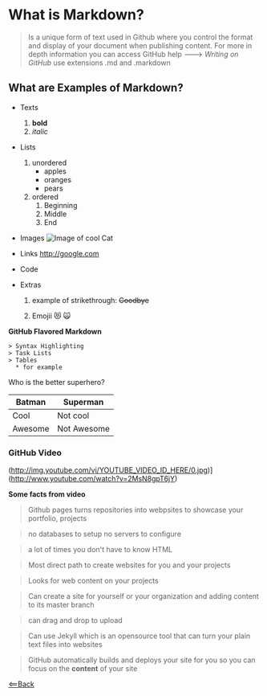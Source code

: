 
# What is Markdown?
  > Is a unique form of text used in Github where
  > you control the format and display of your document when publishing content.
  > For more in depth information you can access GitHub help ---> *Writing on GitHub* 
  > use extensions .md and .markdown 

## What are Examples of Markdown?
  - Texts
    1. **bold**
    2. *italic*
  - Lists
    1. unordered
        * apples
        * oranges
        * pears
    3. ordered
        1. Beginning
        2. Middle
        3. End
  - Images
   ![Image of cool Cat](https://images.unsplash.com/photo-1533738363-b7f9aef128ce?ixlib=rb-1.2.1&ixid=MnwxMjA3fDB8MHxwaG90by1wYWdlfHx8fGVufDB8fHx8&auto=format&fit=crop&w=1275&q=80)
  
  - Links
    http://google.com
  - Code 
  - Extras
      1. example of strikethrough: ~~Goodbye~~

     
     
     2. Emojii
        	:heart_eyes_cat:
          :scream_cat:

  **GitHub Flavored Markdown**
  
  
    > Syntax Highlighting
    > Task Lists
    > Tables 
      * for example
      
      
Who is the better superhero?

 Batman   |  Superman
 -------- | --------
  Cool    |  Not cool
 Awesome  |  Not Awesome
  
    



### GitHub Video

(http://img.youtube.com/vi/YOUTUBE_VIDEO_ID_HERE/0.jpg)](http://www.youtube.com/watch?v=2MsN8gpT6jY)

**Some facts from video**

>Github pages turns repositories into webpsites to showcase your portfolio, projects

>no databases to setup no servers to configure

>a lot of times you don't have to know HTML 

>Most direct path to create websites for you and your projects

>Looks for web content on your projects

>Can create a site for yourself or your organization and adding content to its master branch

>can drag and drop to upload

>Can use Jekyll which is an opensource tool that can turn your plain text files into websites

>GitHub automatically builds and deploys your site for you so you can focus on the **content** of your site 





[<==Back](https://angeladzodzomenyo.github.io/reading-notes/)


